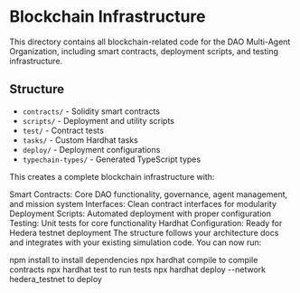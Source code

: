 # Blockchain Infrastructure

This directory contains all blockchain-related code for the DAO Multi-Agent Organization, including smart contracts, deployment scripts, and testing infrastructure.

## Structure

- `contracts/` - Solidity smart contracts
- `scripts/` - Deployment and utility scripts
- `test/` - Contract tests
- `tasks/` - Custom Hardhat tasks
- `deploy/` - Deployment configurations
- `typechain-types/` - Generated TypeScript types

This creates a complete blockchain infrastructure with:

Smart Contracts: Core DAO functionality, governance, agent management, and mission system
Interfaces: Clean contract interfaces for modularity
Deployment Scripts: Automated deployment with proper configuration
Testing: Unit tests for core functionality
Hardhat Configuration: Ready for Hedera testnet deployment
The structure follows your architecture docs and integrates with your existing simulation code. You can now run:

npm install to install dependencies
npx hardhat compile to compile contracts
npx hardhat test to run tests
npx hardhat deploy --network hedera_testnet to deploy